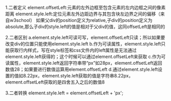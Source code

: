 1.二者定义
  element.offsetLeft:元素的左外边框至包含元素的左内边框之间的像素距离
  element.style.left:定位元素左外边距边界与其包含块左边界之间的偏移（来自w3school）
  如果父div的position定义为relative,子div的position定义为absolute,那么子div的style.left的值是相对于父div的值，这同offsetLeft是相同的

2.二者区别
  a.element.style.left可读可写，element.offsetLeft只读；所以如果要改变div的位置只能使用element.style.left
  b.作为可读属性，element.style.left只能获取行内样式，写在style标签和css文件内的left属性是无法通过element.style.left获得的；这个时候可以通过element.offsetLeft来获取
  c.作为可读属性，element.style.left返回字符串带“px”如28px，element.offsetLeft返回数值28；如果要进行数值运算用element.offsetLeft
  d.通过element.style.left设置的值如8.22px，element.style.left获取的值是字符串8.22px，element.offsetLeft获取的是四舍五入之后的数值8
  
3.二者转换
  element.style.left = element.offsetLeft + 'px';

